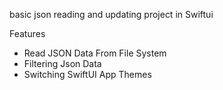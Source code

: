 basic json reading and updating project in Swiftui 

Features

- Read JSON Data From File System
- Filtering Json Data
- Switching SwiftUI App Themes
